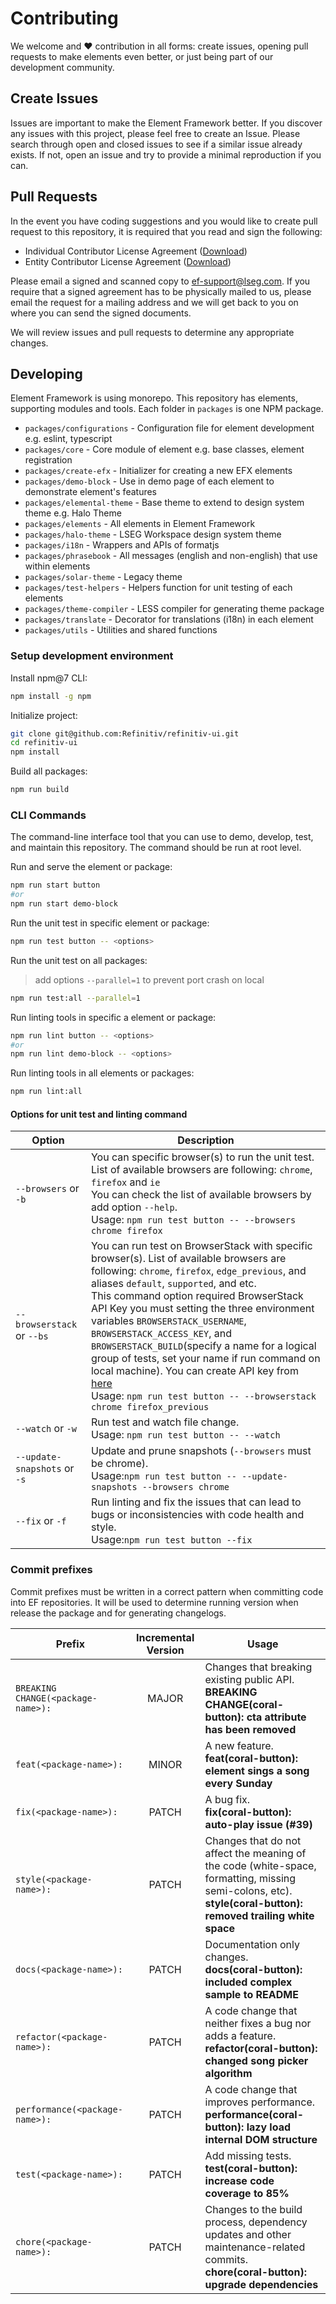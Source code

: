 # Contributing
We welcome and ❤ contribution in all forms: create issues, opening pull requests to make elements even better, or just being part of our development community.

## Create Issues
Issues are important to make the Element Framework better. If you discover any issues with this project, please feel free to create an Issue.
Please search through open and closed issues to see if a similar issue already exists. If not, open an issue and try to provide a minimal reproduction if you can.

## Pull Requests
In the event you have coding suggestions and you would like to create pull request to this repository, it is required that you read and sign the following:

* Individual Contributor License Agreement ([Download](https://github.com/Refinitiv/refinitiv-ui/blob/v7/Workspace%20SDK%20Refinitiv-UI%20Individual%20Contributor%20License%20Agreement.pdf))
* Entity Contributor License Agreement ([Download](https://github.com/Refinitiv/refinitiv-ui/blob/v7/Workspace%20SDK%20Refinitiv-UI%20Entity%20Contributor%20License%20Agreement.pdf))

Please email a signed and scanned copy to [ef-support@lseg.com](mailto:ef-support@lseg.com). If you require that a signed agreement has to be physically mailed to us, please email the request for a mailing address and we will get back to you on where you can send the signed documents.

We will review issues and pull requests to determine any appropriate changes.

## Developing

Element Framework is using monorepo. This repository has elements, supporting modules and tools. Each folder in `packages` is one NPM package.

* `packages/configurations` - Configuration file for element development e.g. eslint, typescript
* `packages/core` - Core module of element e.g. base classes, element registration
* `packages/create-efx` - Initializer for creating a new EFX elements
* `packages/demo-block` - Use in demo page of each element to demonstrate element's features
* `packages/elemental-theme` - Base theme to extend to design system theme e.g. Halo Theme
* `packages/elements` - All elements in Element Framework
* `packages/halo-theme` - LSEG Workspace design system theme
* `packages/i18n` - Wrappers and APIs of formatjs
* `packages/phrasebook` - All messages (english and non-english) that use within elements
* `packages/solar-theme` - Legacy theme
* `packages/test-helpers` - Helpers function for unit testing of each elements
* `packages/theme-compiler` - LESS compiler for generating theme package
* `packages/translate` - Decorator for translations (i18n) in each element
* `packages/utils` - Utilities and shared functions

### Setup development environment

Install npm@7 CLI:

```bash
npm install -g npm
```

Initialize project:

```bash
git clone git@github.com:Refinitiv/refinitiv-ui.git
cd refinitiv-ui
npm install
```

Build all packages:

```bash
npm run build
```

### CLI Commands

The command-line interface tool that you can use to demo, develop, test, and maintain this repository. The command should be run at root level.

Run and serve the element or package:
```bash
npm run start button 
#or
npm run start demo-block
```
Run the unit test in specific element or package:
```bash
npm run test button -- <options>
```
Run the unit test on all packages:

> add options `--parallel=1` to prevent port crash on local

```bash
npm run test:all --parallel=1
```
Run linting tools in specific a element or package:

```bash
npm run lint button -- <options>
#or
npm run lint demo-block -- <options>
```

Run linting tools in all elements or packages:

```bash
npm run lint:all
```

#### Options for unit test and linting command

| Option                    | Description                                                                                                                                                                                                                                                      |
| ------------------------- | ---------------------------------------------------------------------------------------------------------------------------------------------------------------------------------------------------------------------------------------------------------------- |
| `--browsers` or `-b`      | You can specific browser(s) to run the unit test. List of available browsers are following: `chrome`, `firefox` and `ie` <br>You can check the list of available browsers by add option `--help`.  <br>Usage: `npm run test button -- --browsers chrome firefox` |
| `--browserstack` or `--bs` | You can run test on BrowserStack with specific browser(s). List of available browsers are following: `chrome`, `firefox`, `edge_previous`, and aliases `default`, `supported`, and etc. <br>This command option required BrowserStack API Key you must setting the three environment variables `BROWSERSTACK_USERNAME`, `BROWSERSTACK_ACCESS_KEY`, and `BROWSERSTACK_BUILD`(specify a name for a logical group of tests, set your name if run command on local machine). You can create API key from [here](https://www.browserstack.com/accounts/profile) <br>Usage: `npm run test button -- --browserstack chrome firefox_previous`
| `--watch` or `-w`         | Run test and watch file change. <br>Usage: `npm run test button -- --watch`                                                                                                                                                                                      |
| `--update-snapshots` or `-s`     | Update and prune snapshots (`--browsers` must be chrome). <br>Usage:`npm run test button -- --update-snapshots --browsers chrome`                                                                                                                                       |
| `--fix`  or `-f`           | Run linting and fix the issues that can lead to bugs or inconsistencies with code health and style. <br>Usage:`npm run test button --fix`                                                                                                                        |

### Commit prefixes

Commit prefixes must be written in a correct pattern when committing code into EF repositories. It will be used to determine running version when release the package and for generating changelogs.

| Prefix                              | Incremental Version | Usage                                                                                                                                                             |
| ---------------------------------- | :-----------------: | ----------------------------------------------------------------------------------------------------------------------------------------------------------------- |
| `BREAKING CHANGE(<package-name>):` |        MAJOR        | Changes that breaking existing public API.<br/>**BREAKING CHANGE(coral-button): cta attribute has been removed**                                                  |
| `feat(<package-name>):`            |        MINOR        | A new feature.<br/>**feat(coral-button): element sings a song every Sunday**                                                                                      |
| `fix(<package-name>):`              |        PATCH        | A bug fix.<br/>**fix(coral-button): auto-play issue (#39)**                                                                                                       |
| `style(<package-name>):`           |        PATCH        | Changes that do not affect the meaning of the code (white-space, formatting, missing semi-colons, etc).<br/>**style(coral-button): removed trailing white space** |
| `docs(<package-name>):`            |        PATCH        | Documentation only changes.<br/>**docs(coral-button): included complex sample to README**                                                                         |
| `refactor(<package-name>):`        |        PATCH        | A code change that neither fixes a bug nor adds a feature.<br/>**refactor(coral-button): changed song picker algorithm**                                          |
| `performance(<package-name>):`     |        PATCH        | A code change that improves performance.<br/>**performance(coral-button): lazy load internal DOM structure**                                                      |
| `test(<package-name>):`            |        PATCH        | Add missing tests.<br/>**test(coral-button): increase code coverage to 85%**                                                                                      |
| `chore(<package-name>):`           |        PATCH        | Changes to the build process, dependency updates and other maintenance-related commits.<br/>**chore(coral-button): upgrade dependencies**                         |

